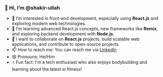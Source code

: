 ### 👋 Hi, I’m @shakir-ullah
- 👀 I’m interested in front-end development, especially using **React.js** and exploring modern web technologies.
- 🌱 I’m learning advanced React.js concepts, new frameworks like **Remix**, and exploring backend development with **Node.js**.
- 💞️ I want to collaborate on **React.js** projects, build scalable web applications, and contribute to open-source projects.
- 📫 How to reach me: You can reach me via [LinkedIn](https://www.linkedin.com/in/shakir-ullah-201650/)
- 😄 Pronouns: He/Him
- ⚡ Fun fact: I'm a tech enthusiast who also enjoys bodybuilding and learning about the latest in fitness!


<!---
shakir-rakbank/shakir-rakbank is a ✨ special ✨ repository because its `README.md` (this file) appears on your GitHub profile.
You can click the Preview link to take a look at your changes.
--->
